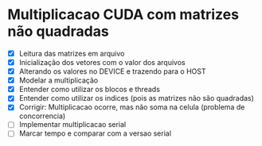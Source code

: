# Multiplicacao CUDA com matrizes não quadradas
- [x] Leitura das matrizes em arquivo
- [x] Inicialização dos vetores com o valor dos arquivos
- [x] Alterando os valores no DEVICE e trazendo para o HOST
- [x] Modelar a multiplicação
- [x] Entender como utilizar os blocos e threads
- [x] Entender como utilizar os indices (pois as matrizes não são quadradas)
- [x] Corrigir: Multiplicacao ocorre, mas não soma na celula (problema de concorrencia)
- [ ] Implementar multiplicacao serial
- [ ] Marcar tempo e comparar com a versao serial
